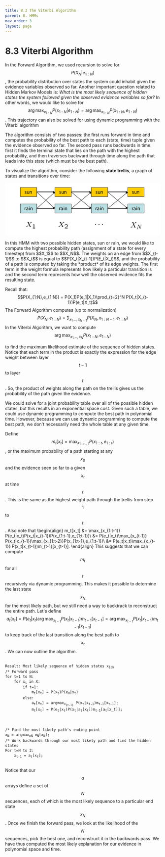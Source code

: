```yaml
---
title: 8.3 The Viterbi Algorithm
parent: 8. HMMs
nav_order: 3
layout: page
---
```

# 8.3 Viterbi Algorithm

In the Forward Algorithm, we used recursion to solve for $$P(X_N|e_{1:N})$$, the probability distribution over states the system could inhabit given the evidence variables observed so far. Another important question related to Hidden Markov Models is: *What is the most likely sequence of hidden states the system followed given the observed evidence variables so far?* In other words, we would like to solve for $$ \arg\max_{x_{1:N}} P(x_{1:N}|e_{1:N}) = \arg\max_{x_{1:N}} P(x_{1:N},e_{1:N}) $$. This trajectory can also be solved for using dynamic programming with the Viterbi algorithm
<p>
</p>
The algorithm consists of two passes: the first runs forward in time and computes the probability of the best path to each (state, time) tuple given the evidence observed so far. The second pass runs backwards in time: first it finds the terminal state that lies on the path with the highest probability, and then traverses backward through time along the path that leads into this state (which must be the best path).

To visualize the algorithm, consider the following **state trellis**, a graph of states and transitions over time:

![state trellis](../assets/images/trellis.png)
<p>
</p>
In this HMM with two possible hidden states, sun or rain, we would like to compute the highest probability path (assignment of a state for every timestep) from $$X_1$$ to $$X_N$$. The weights on an edge from $$X_{t-1}$$ to $$X_t$$ is equal to $$P(X_t|X_{t-1})P(E_t|X_t)$$, and the probability of a path is computed by taking the *product* of its edge weights. The first term in the weight formula represents how likely a particular transition is and the second term represents how well the observed evidence fits the resulting state.

Recall that:
$$P(X_{1:N},e_{1:N}) = P(X_1)P(e_1|X_1)\prod_{t=2}^N P(X_t|X_{t-1})P(e_t|X_t)$$
The Forward Algorithm computes (up to normalization)
$$P(X_N,e_{1:N}) = \sum_{x_1,..,x_{N-1}} P(X_N, x_{1:N-1},e_{1:N})$$
In the Viterbi Algorithm, we want to compute
$$\arg\max_{x_1,..,x_{N}}P(x_{1:N},e_{1:N})$$

to find the maximum likelihood estimate of the sequence of hidden states. Notice that each term in the product is exactly the expression for the edge weight between layer $$t-1$$ to layer $$t$$. So, the product of weights along the path on the trellis gives us the probability of the path given the evidence.

We could solve for a joint probability table over all of the possible hidden states, but this results in an exponential space cost. Given such a table, we could use dynamic programming to compute the best path in polynomial time. However, because we can use dynamic programming to compute the best path, we don't necessarily need the whole table at any given time.

Define $$m_t[x_t] = \max_{x_{1:t-1}} P(x_{1:t},e_{1:t})$$, or the maximum probability of a path starting at any $$x_0$$ and the evidence seen so far to a given $$x_t$$ at time $$t$$. This is the same as the highest weight path through the trellis from step $$1$$ to $$t$$. Also note that
\begin{align}
m_t[x_t] &= \max_{x_{1:t-1}} P(e_t|x_t)P(x_t|x_{t-1})P(x_{1:t-1},e_{1:t-1})\\
&= P(e_t|x_t)\max_{x_{t-1}} P(x_t|x_{t-1})\max_{x_{1:t-2}}P(x_{1:t-1},e_{1:t-1})\\
&= P(e_t|x_t)\max_{x_{t-1}} P(x_t|x_{t-1})m_{t-1}[x_{t-1}].
\end{align}
This suggests that we can compute $$m_t$$ for all $$t$$ recursively via dynamic programming. This makes it possible to determine the last state $$x_N$$ for the most likely path, but we still need a way to backtrack to reconstruct the entire path. Let's define $$a_t[x_t] = P(e_t|x_t)\arg\max_{x_{t-1}} P(x_t|x_{t-1})m_{t-1}[x_{t-1}] = \arg\max_{x_{t-1}} P(x_t|x_{t-1})m_{t-1}[x_{t-1}]$$ to keep track of the last transition along the best path to $$x_t$$. We can now outline the algorithm.

<pre><code>
Result: Most likely sequence of hidden states x<sub>1:N</sub>
/* Forward pass
for t=1 to N:
    for x<sub>t</sub> in X:
        if t=1:
            m<sub>t</sub>[x<sub>t</sub>] = P(x<sub>t</sub>)P(e<sub>0</sub>|x<sub>t</sub>)
        else:
            a<sub>t</sub>[x<sub>t</sub>] = argmax<sub>x<sub>{t-1}</sub></sub> P(x<sub>t</sub>|x<sub>t-1</sub>)m<sub>t-1</sub>[x<sub>t-1</sub>];
            m<sub>t</sub>[x<sub>t</sub>] = P(e<sub>t</sub>|x<sub>t</sub>)P(x<sub>t</sub>|a<sub>t</sub>[x<sub>t</sub>])m<sub>t-1</sub>[a<sub>t</sub>[x_t]];
        
    

/* Find the most likely path's ending point
x<sub>N</sub> = argmax<sub>xN</sub> m<sub>N</sub>[x<sub>N</sub>];
/* Work backwards through our most likely path and find the hidden states
For t=N to 2:
    x<sub>t-1</sub> = a<sub>t</sub>[x<sub>t</sub>];

</code></pre>

Notice that our $$a$$ arrays define a set of $$N$$ sequences, each of which is the most likely sequence to a particular end state $$x_N$$. Once we finish the forward pass, we look at the likelihood of the $$N$$ sequences, pick the best one, and reconstruct it in the backwards pass. We have thus computed the most likely explanation for our evidence in polynomial space and time.
